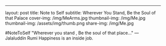 ---
layout: post
title: Note to Self
subtitle: Wherever You Stand, Be the Soul of that Palace
cover-img: /img/MeArms.jpg
thumbnail-img: /img/Me.jpg
thumbnail-img: /assets/img/thumb.png
share-img: /img/Me.jpg

#NoteToSelf
"Wherever you stand , Be the soul of that place..."
― Jalaluddin Rumi
Happiness is an inside job.
